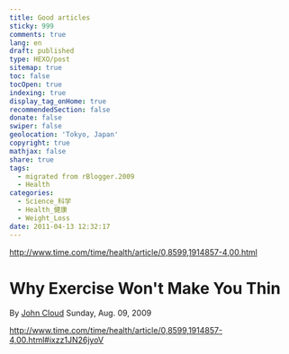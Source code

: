 ```yaml
---
title: Good articles
sticky: 999
comments: true
lang: en
draft: published
type: HEXO/post
sitemap: true
toc: false
tocOpen: true
indexing: true
display_tag_onHome: true
recommendedSection: false
donate: false
swiper: false
geolocation: 'Tokyo, Japan'
copyright: true
mathjax: false
share: true
tags:
  - migrated from rBlogger.2009
  - Health
categories:
  - Science_科学
  - Health_健康
  - Weight_Loss
date: 2011-04-13 12:32:17
---
```


 http://www.time.com/time/health/article/0,8599,1914857-4,00.html

<div class="artHd">
  <h1>Why Exercise Won't Make You Thin</h1>
  <div class="byline">
      By <span class="name"> <a id="emailWriter" href="http://www.time.com/time/letters/email_letter.html"> John Cloud</a>
      </span>	
    <span class="date">Sunday, Aug. 09, 2009</span>
  </div>
</div>

 http://www.time.com/time/health/article/0,8599,1914857-4,00.html#ixzz1JN26jyoV
